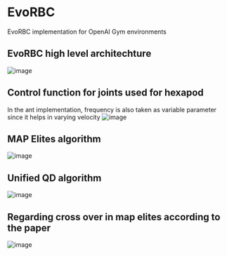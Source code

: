 # EvoRBC
EvoRBC implementation for OpenAI Gym environments

## EvoRBC high level architechture
![image](https://user-images.githubusercontent.com/27682820/43711887-db0a86ba-9991-11e8-97f2-a65152e7a6e4.png)

## Control function for joints used for hexapod
In the ant implementation, frequency is also taken as variable parameter since it helps in varying velocity
![image](https://user-images.githubusercontent.com/27682820/43755663-8ebf73c2-9a2e-11e8-9c1b-a75228f00642.png)

## MAP Elites algorithm
![image](https://user-images.githubusercontent.com/27682820/43864271-dfc186ee-9b7c-11e8-95e9-0b5e71bf1d32.png)

## Unified QD algorithm
![image](https://user-images.githubusercontent.com/27682820/43869088-6a746f8e-9b8e-11e8-957a-34453b922ce5.png)

## Regarding cross over in map elites according to the paper
![image](https://user-images.githubusercontent.com/27682820/43890083-6a89cf1e-9be3-11e8-9f75-abb636838c3f.png)
